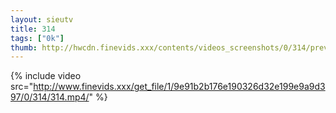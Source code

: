 ```yaml
--- 
layout: sieutv
title: 314
tags: ["0k"]
thumb: http://hwcdn.finevids.xxx/contents/videos_screenshots/0/314/preview.mp4.jpg
---
```

{% include video src="http://www.finevids.xxx/get_file/1/9e91b2b176e190326d32e199e9a9d397/0/314/314.mp4/" %} 
